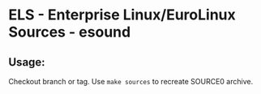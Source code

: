 # ELS - Enterprise Linux/EuroLinux Sources - esound
 
## Usage:
  Checkout branch or tag. Use `make sources` to recreate  SOURCE0 archive.
